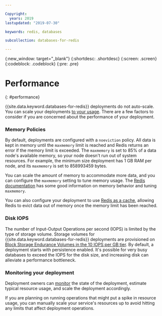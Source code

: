 ```yaml
---

Copyright:
  years: 2019
lastupdated: "2019-07-30"

keywords: redis, databases

subcollection: databases-for-redis

---
```


{:new_window: target="_blank"}
{:shortdesc: .shortdesc}
{:screen: .screen}
{:codeblock: .codeblock}
{:pre: .pre}

# Performance
{: #performance}

{{site.data.keyword.databases-for-redis}} deployments do not auto-scale. You can scale your deployments [to your usage](/docs/services/databases-for-redis?topic=databases-for-redis-resources-scaling). There are a few factors to consider if you are concerned about the performance of your deployment.

### Memory Policies

By default, deployments are configured with a `noeviction` policy. All data is kept in memory until the `maxmemory` limit is reached and Redis returns an error if the memory limit is exceeded. The `maxmemory` is set to 85% of a data node's available memory, so your node doesn't run out of system resources. For example, the minimum size deployment has 1 GB RAM per node, and its `maxmemory` is set to 858993459 bytes.

You can scale the amount of memory to accommodate more data, and you can configure the `maxmemory` setting to tune memory usage. The [Redis documentation](https://redis.io/topics/memory-optimization#memory-allocation) has some good information on memory behavior and tuning `maxmemory`.

You can also configure your deployment to use [Redis as a cache](/docs/services/databases-for-redis?topic=databases-for-redis-redis-cache), allowing Redis to evict data out of memory once the memory limit has been reached. 

### Disk IOPS

The number of Input-Output Operations per second (IOPS) is limited by the type of storage volume. Storage volumes for {{site.data.keyword.databases-for-redis}} deployments are provisioned on [Block Storage Endurance Volumes in the 10 IOPS per GB tier](/docs/infrastructure/BlockStorage?topic=BlockStorage-About#provendurance). By default, a deployment starts with persistence enabled. It's possible for very busy databases to exceed the IOPS for the disk size, and increasing disk can alleviate a performance bottleneck. 

### Monitoring your deployment

Deployment owners can [monitor](/docs/services/databases-for-redis?topic=databases-for-redis-monitoring) the state of the deployment, estimate typical resource usage, and scale the deployment accordingly.

If you are planning on running operations that might put a spike in resource usage, you can manually scale your service's resources up to avoid hitting any limits that affect deployment operations.
